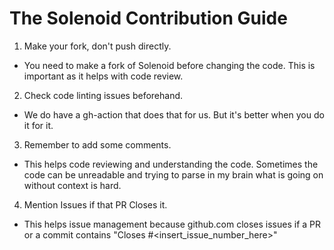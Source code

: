 # The Solenoid Contribution Guide

1. Make your fork, don't push directly.
  - You need to make a fork of Solenoid before changing the code. This is important as it helps with code review.
2. Check code linting issues beforehand.
  - We do have a gh-action that does that for us. But it's better when you do it for it.
3. Remember to add some comments.
  - This helps code reviewing and understanding the code. Sometimes the code can be unreadable and trying to parse in my brain what is going on without context is hard.
4. Mention Issues if that PR Closes it.
  - This helps issue management because github.com closes issues if a PR or a commit contains "Closes #<insert_issue_number_here>"
